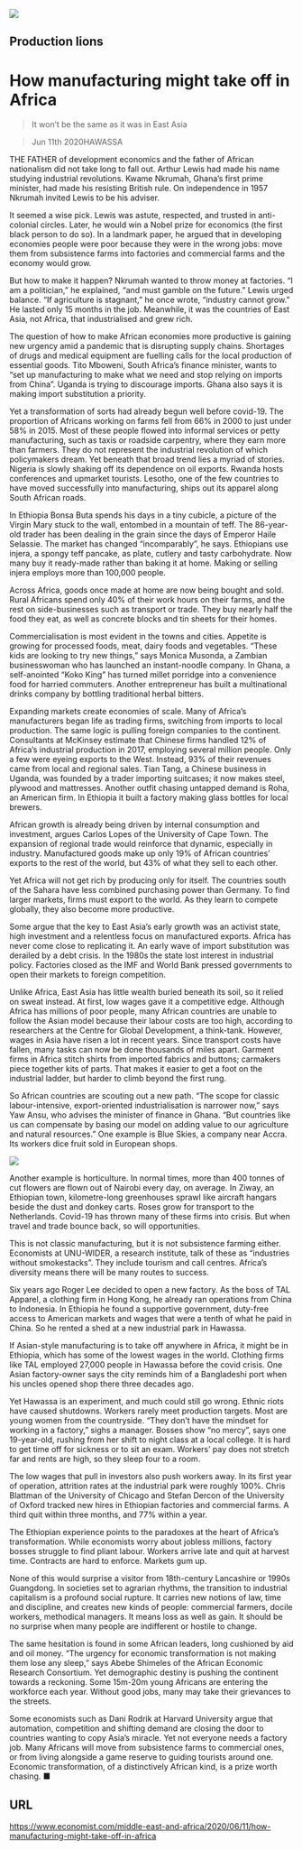 ![](./images/20200613_MAP005_0.jpg)

## Production lions

# How manufacturing might take off in Africa

> It won’t be the same as it was in East Asia

> Jun 11th 2020HAWASSA

THE FATHER of development economics and the father of African nationalism did not take long to fall out. Arthur Lewis had made his name studying industrial revolutions. Kwame Nkrumah, Ghana’s first prime minister, had made his resisting British rule. On independence in 1957 Nkrumah invited Lewis to be his adviser.

It seemed a wise pick. Lewis was astute, respected, and trusted in anti-colonial circles. Later, he would win a Nobel prize for economics (the first black person to do so). In a landmark paper, he argued that in developing economies people were poor because they were in the wrong jobs: move them from subsistence farms into factories and commercial farms and the economy would grow.

But how to make it happen? Nkrumah wanted to throw money at factories. “I am a politician,” he explained, “and must gamble on the future.” Lewis urged balance. “If agriculture is stagnant,” he once wrote, “industry cannot grow.” He lasted only 15 months in the job. Meanwhile, it was the countries of East Asia, not Africa, that industrialised and grew rich.

The question of how to make African economies more productive is gaining new urgency amid a pandemic that is disrupting supply chains. Shortages of drugs and medical equipment are fuelling calls for the local production of essential goods. Tito Mboweni, South Africa’s finance minister, wants to “set up manufacturing to make what we need and stop relying on imports from China”. Uganda is trying to discourage imports. Ghana also says it is making import substitution a priority.

Yet a transformation of sorts had already begun well before covid-19. The proportion of Africans working on farms fell from 66% in 2000 to just under 58% in 2015. Most of these people flowed into informal services or petty manufacturing, such as taxis or roadside carpentry, where they earn more than farmers. They do not represent the industrial revolution of which policymakers dream. Yet beneath that broad trend lies a myriad of stories. Nigeria is slowly shaking off its dependence on oil exports. Rwanda hosts conferences and upmarket tourists. Lesotho, one of the few countries to have moved successfully into manufacturing, ships out its apparel along South African roads.

In Ethiopia Bonsa Buta spends his days in a tiny cubicle, a picture of the Virgin Mary stuck to the wall, entombed in a mountain of teff. The 86-year-old trader has been dealing in the grain since the days of Emperor Haile Selassie. The market has changed “incomparably”, he says. Ethiopians use injera, a spongy teff pancake, as plate, cutlery and tasty carbohydrate. Now many buy it ready-made rather than baking it at home. Making or selling injera employs more than 100,000 people.

Across Africa, goods once made at home are now being bought and sold. Rural Africans spend only 40% of their work hours on their farms, and the rest on side-businesses such as transport or trade. They buy nearly half the food they eat, as well as concrete blocks and tin sheets for their homes.

Commercialisation is most evident in the towns and cities. Appetite is growing for processed foods, meat, dairy foods and vegetables. “These kids are looking to try new things,” says Monica Musonda, a Zambian businesswoman who has launched an instant-noodle company. In Ghana, a self-anointed “Koko King” has turned millet porridge into a convenience food for harried commuters. Another entrepreneur has built a multinational drinks company by bottling traditional herbal bitters.

Expanding markets create economies of scale. Many of Africa’s manufacturers began life as trading firms, switching from imports to local production. The same logic is pulling foreign companies to the continent. Consultants at McKinsey estimate that Chinese firms handled 12% of Africa’s industrial production in 2017, employing several million people. Only a few were eyeing exports to the West. Instead, 93% of their revenues came from local and regional sales. Tian Tang, a Chinese business in Uganda, was founded by a trader importing suitcases; it now makes steel, plywood and mattresses. Another outfit chasing untapped demand is Roha, an American firm. In Ethiopia it built a factory making glass bottles for local brewers.

African growth is already being driven by internal consumption and investment, argues Carlos Lopes of the University of Cape Town. The expansion of regional trade would reinforce that dynamic, especially in industry. Manufactured goods make up only 19% of African countries’ exports to the rest of the world, but 43% of what they sell to each other.

Yet Africa will not get rich by producing only for itself. The countries south of the Sahara have less combined purchasing power than Germany. To find larger markets, firms must export to the world. As they learn to compete globally, they also become more productive.

Some argue that the key to East Asia’s early growth was an activist state, high investment and a relentless focus on manufactured exports. Africa has never come close to replicating it. An early wave of import substitution was derailed by a debt crisis. In the 1980s the state lost interest in industrial policy. Factories closed as the IMF and World Bank pressed governments to open their markets to foreign competition.

Unlike Africa, East Asia has little wealth buried beneath its soil, so it relied on sweat instead. At first, low wages gave it a competitive edge. Although Africa has millions of poor people, many African countries are unable to follow the Asian model because their labour costs are too high, according to researchers at the Centre for Global Development, a think-tank. However, wages in Asia have risen a lot in recent years. Since transport costs have fallen, many tasks can now be done thousands of miles apart. Garment firms in Africa stitch shirts from imported fabrics and buttons; carmakers piece together kits of parts. That makes it easier to get a foot on the industrial ladder, but harder to climb beyond the first rung.

So African countries are scouting out a new path. “The scope for classic labour-intensive, export-oriented industrialisation is narrower now,” says Yaw Ansu, who advises the minister of finance in Ghana. “But countries like us can compensate by basing our model on adding value to our agriculture and natural resources.” One example is Blue Skies, a company near Accra. Its workers dice fruit sold in European shops.



![](./images/20200613_MAC023.png)

Another example is horticulture. In normal times, more than 400 tonnes of cut flowers are flown out of Nairobi every day, on average. In Ziway, an Ethiopian town, kilometre-long greenhouses sprawl like aircraft hangars beside the dust and donkey carts. Roses grow for transport to the Netherlands. Covid-19 has thrown many of these firms into crisis. But when travel and trade bounce back, so will opportunities.

This is not classic manufacturing, but it is not subsistence farming either. Economists at UNU-WIDER, a research institute, talk of these as “industries without smokestacks”. They include tourism and call centres. Africa’s diversity means there will be many routes to success.

Six years ago Roger Lee decided to open a new factory. As the boss of TAL Apparel, a clothing firm in Hong Kong, he already ran operations from China to Indonesia. In Ethiopia he found a supportive government, duty-free access to American markets and wages that were a tenth of what he paid in China. So he rented a shed at a new industrial park in Hawassa.

If Asian-style manufacturing is to take off anywhere in Africa, it might be in Ethiopia, which has some of the lowest wages in the world. Clothing firms like TAL employed 27,000 people in Hawassa before the covid crisis. One Asian factory-owner says the city reminds him of a Bangladeshi port when his uncles opened shop there three decades ago.

Yet Hawassa is an experiment, and much could still go wrong. Ethnic riots have caused shutdowns. Workers rarely meet production targets. Most are young women from the countryside. “They don’t have the mindset for working in a factory,” sighs a manager. Bosses show “no mercy”, says one 19-year-old, rushing from her shift to night class at a local college. It is hard to get time off for sickness or to sit an exam. Workers’ pay does not stretch far and rents are high, so they sleep four to a room.

The low wages that pull in investors also push workers away. In its first year of operation, attrition rates at the industrial park were roughly 100%. Chris Blattman of the University of Chicago and Stefan Dercon of the University of Oxford tracked new hires in Ethiopian factories and commercial farms. A third quit within three months, and 77% within a year.

The Ethiopian experience points to the paradoxes at the heart of Africa’s transformation. While economists worry about jobless millions, factory bosses struggle to find pliant labour. Workers arrive late and quit at harvest time. Contracts are hard to enforce. Markets gum up.

None of this would surprise a visitor from 18th-century Lancashire or 1990s Guangdong. In societies set to agrarian rhythms, the transition to industrial capitalism is a profound social rupture. It carries new notions of law, time and discipline, and creates new kinds of people: commercial farmers, docile workers, methodical managers. It means loss as well as gain. It should be no surprise when many people are indifferent or hostile to change.

The same hesitation is found in some African leaders, long cushioned by aid and oil money. “The urgency for economic transformation is not making them lose any sleep,” says Abebe Shimeles of the African Economic Research Consortium. Yet demographic destiny is pushing the continent towards a reckoning. Some 15m-20m young Africans are entering the workforce each year. Without good jobs, many may take their grievances to the streets.

Some economists such as Dani Rodrik at Harvard University argue that automation, competition and shifting demand are closing the door to countries wanting to copy Asia’s miracle. Yet not everyone needs a factory job. Many Africans will move from subsistence farms to commercial ones, or from living alongside a game reserve to guiding tourists around one. Economic transformation, of a distinctively African kind, is a prize worth chasing. ■

## URL

https://www.economist.com/middle-east-and-africa/2020/06/11/how-manufacturing-might-take-off-in-africa
